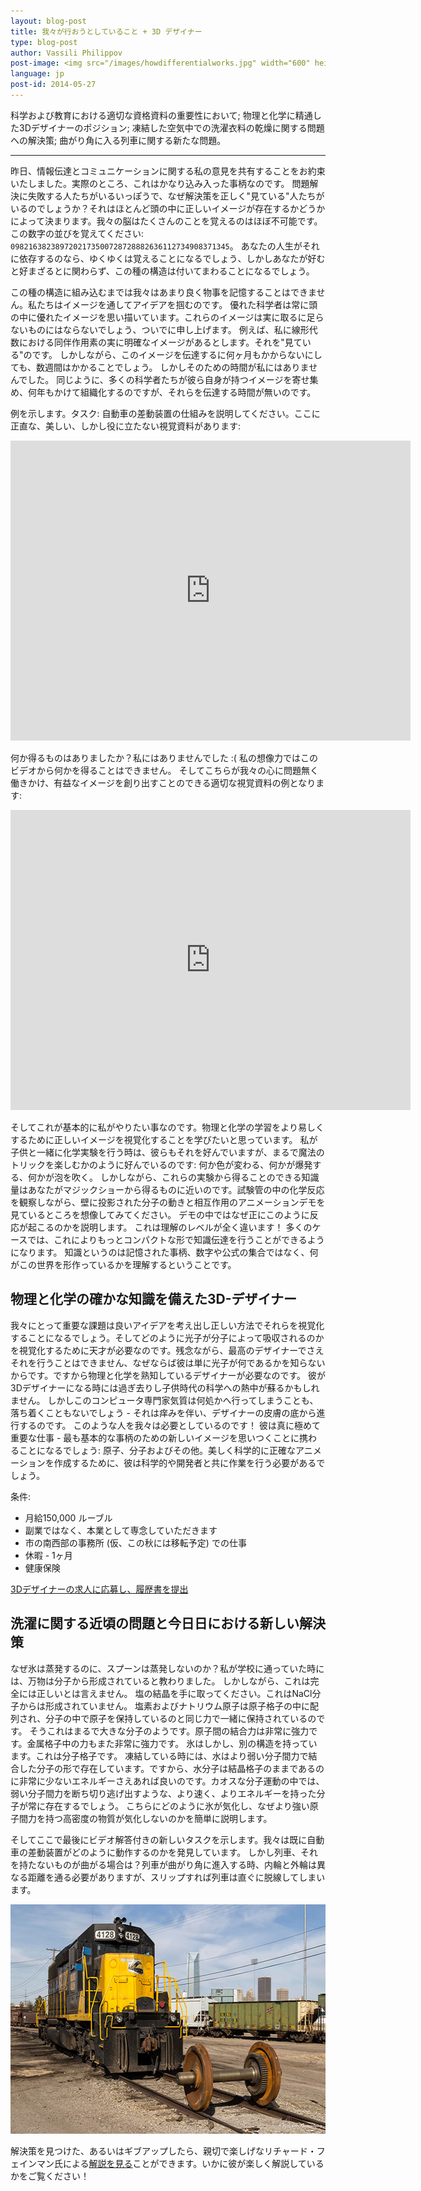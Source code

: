 ```yaml
---
layout: blog-post
title: 我々が行おうとしていること + 3D デザイナー
type: blog-post
author: Vassili Philippov
post-image: <img src="/images/howdifferentialworks.jpg" width="600" height="400" alt="How differential works">
language: jp
post-id: 2014-05-27
---
```

科学および教育における適切な資格資料の重要性において; 物理と化学に精通した3Dデザイナーのポジション;
凍結した空気中での洗濯衣料の乾燥に関する問題への解決策; 曲がり角に入る列車に関する新たな問題。
<!-- more -->

---

昨日、情報伝達とコミュニケーションに関する私の意見を共有することをお約束いたしました。実際のところ、これはかなり込み入った事柄なのです。
問題解決に失敗する人たちがいるいっぽうで、なぜ解決策を正しく"見ている"人たちがいるのでしょうか？それはほとんど頭の中に正しいイメージが存在するかどうかによって決まります。我々の脳はたくさんのことを覚えるのはほぼ不可能です。
この数字の並びを覚えてください:
<code>0982163823897202173500728728882636112734908371345</code>。
あなたの人生がそれに依存するのなら、ゆくゆくは覚えることになるでしょう、しかしあなたが好むと好まざるとに関わらず、この種の構造は付いてまわることになるでしょう。

この種の構造に組み込むまでは我々はあまり良く物事を記憶することはできません。私たちはイメージを通してアイデアを掴むのです。
優れた科学者は常に頭の中に優れたイメージを思い描いています。これらのイメージは実に取るに足らないものにはならないでしょう、ついでに申し上げます。
例えば、私に線形代数における同伴作用素の実に明確なイメージがあるとします。それを"見ている"のです。
しかしながら、このイメージを伝達するに何ヶ月もかからないにしても、数週間はかかることでしょう。
しかしそのための時間が私にはありませんでした。
同じように、多くの科学者たちが彼ら自身が持つイメージを寄せ集め、何年もかけて組織化するのですが、それらを伝達する時間が無いのです。

例を示します。タスク: 自動車の差動装置の仕組みを説明してください。ここに正直な、美しい、しかし役に立たない視覚資料があります:

<iframe width="640" height="480" src="http://www.youtube.com/embed/lN_xGRt_vVY?rel=0" frameborder="0" allowfullscreen></iframe>
<br/>

何か得るものはありましたか？私にはありませんでした :( 私の想像力ではこのビデオから何かを得ることはできません。
そしてこちらが我々の心に問題無く働きかけ、有益なイメージを創り出すことのできる適切な視覚資料の例となります:

<iframe width="640" height="480" src="http://www.youtube.com/embed/yYAw79386WI?rel=0&start=200" frameborder="0" allowfullscreen></iframe>
<br/>

そしてこれが基本的に私がやりたい事なのです。物理と化学の学習をより易しくするために正しいイメージを視覚化することを学びたいと思っています。
私が子供と一緒に化学実験を行う時は、彼らもそれを好んでいますが、まるで魔法のトリックを楽しむかのように好んでいるのです:
何か色が変わる、何かが爆発する、何かが泡を吹く。
しかしながら、これらの実験から得ることのできる知識量はあなたがマジックショーから得るものに近いのです。試験管の中の化学反応を観察しながら、壁に投影された分子の動きと相互作用のアニメーションデモを見ているところを想像してみてください。
デモの中ではなぜ正にこのように反応が起こるのかを説明します。
これは理解のレベルが全く違います！
多くのケースでは、これによりもっとコンパクトな形で知識伝達を行うことができるようになります。
知識というのは記憶された事柄、数字や公式の集合ではなく、何がこの世界を形作っているかを理解するということです。

## 物理と化学の確かな知識を備えた3D-デザイナー

我々にとって重要な課題は良いアイデアを考え出し正しい方法でそれらを視覚化することになるでしょう。そしてどのように光子が分子によって吸収されるのかを視覚化するために天才が必要なのです。残念ながら、最高のデザイナーでさえそれを行うことはできません、なぜならば彼は単に光子が何であるかを知らないからです。ですから物理と化学を熟知しているデザイナーが必要なのです。
彼が3Dデザイナーになる時には過ぎ去りし子供時代の科学への熱中が蘇るかもしれません。
しかしこのコンピュータ専門家気質は何処かへ行ってしまうことも、落ち着くこともないでしょう - それは痒みを伴い、デザイナーの皮膚の底から進行するのです。
このような人を我々は必要としているのです！
彼は真に極めて重要な仕事 - 最も基本的な事柄のための新しいイメージを思いつくことに携わることになるでしょう:
原子、分子およびその他。美しく科学的に正確なアニメーションを作成するために、彼は科学的や開発者と共に作業を行う必要があるでしょう。

条件:

* 月給150,000 ルーブル
* 副業ではなく、本業として専念していただきます
* 市の南西部の事務所 (仮、この秋には移転予定) での仕事
* 休暇 - 1ヶ月
* 健康保険

<a class="btn btn-primary btn-lg active" href="http://www.it-dominanta.ru/ru/resume_applications/new?vacancy_id=325" role="button">3Dデザイナーの求人に応募し、履歴書を提出</a>

## 洗濯に関する近頃の問題と今日日における新しい解決策

なぜ氷は蒸発するのに、スプーンは蒸発しないのか？私が学校に通っていた時には、万物は分子から形成されていると教わりました。
しかしながら、これは完全には正しいとは言えません。
塩の結晶を手に取ってください。これはNaCl分子からは形成されていません。
塩素およびナトリウム原子は原子格子の中に配列され、分子の中で原子を保持しているのと同じ力で一緒に保持されているのです。
そうこれはまるで大きな分子のようです。原子間の結合力は非常に強力です。金属格子中の力もまた非常に強力です。
氷はしかし、別の構造を持っています。これは分子格子です。
凍結している時には、水はより弱い分子間力で結合した分子の形で存在しています。ですから、水分子は結晶格子のままであるのに非常に少ないエネルギーさえあれば良いのです。カオスな分子運動の中では、弱い分子間力を断ち切り逃げ出すような、より速く、よりエネルギーを持った分子が常に存在するでしょう。
こちらにどのように氷が気化し、なぜより強い原子間力を持つ高密度の物質が気化しないのかを簡単に説明します。

そしてここで最後にビデオ解答付きの新しいタスクを示します。我々は既に自動車の差動装置がどのように動作するのかを発見しています。
しかし列車、それを持たないものが曲がる場合は？列車が曲がり角に進入する時、内輪と外輪は異なる距離を通る必要がありますが、スリップすれば列車は直ぐに脱線してしまいます。

<a href="https://www.flickr.com/photos/katsrcool/12573192603"><img src="/images/trainwheels.jpg" width="600" height="367" alt="列車の車輪"></a>

解決策を見つけた、あるいはギブアップしたら、親切で楽しげなリチャード・フェインマン氏による<a href="http://www.youtube.com/watch?v=y7h4OtFDnYE">解説を見る</a>ことができます。いかに彼が楽しく解説しているかをご覧ください！ 